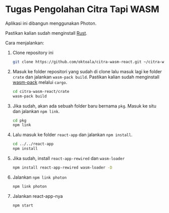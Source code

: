 # Tugas Pengolahan Citra Tapi WASM

Aplikasi ini dibangun menggunakan Photon.

Pastikan kalian sudah menginstall [Rust](https://www.rust-lang.org/tools/install).

Cara menjalankan:

1. Clone repository ini

    ```bash
    git clone https://github.com/oktoala/citra-wasm-react.git ~/citra-wasm-react
    ```

2. Masuk ke folder repositori yang sudah di clone lalu masuk lagi ke folder `crate` dan jalankan `wasm-pack build`. Pastikan kalian sudah menginstall [wasm-pack](https://rustwasm.github.io/wasm-pack/installer/) melalui `cargo`.

    ```bash
    cd citra-wasm-react/crate
    wasm-pack build
    ```

3. Jika sudah, akan ada sebuah folder baru bernama `pkg`. Masuk ke situ dan jalankan `npm link`.

    ```bash
    cd pkg
    npm link
    ```

4. Lalu masuk ke folder `react-app` dan jalankan `npm install`.

    ```bash
    cd ../../react-app
    npm install
    ```

5. Jika sudah, install `react-app-rewired` dan `wasm-loader`

    ```bash
    npm install react-app-rewired wasm-loader -D
    ```

6. Jalankan `npm link photon`

    ```bash
    npm link photon
    ```

7. Jalankan react-app-nya

    ```bash
    npm start
    ```